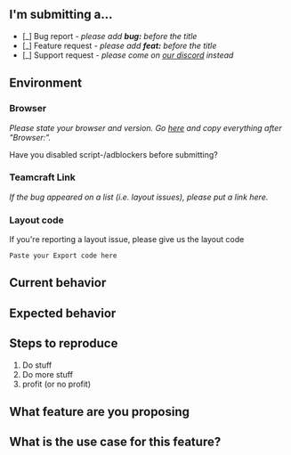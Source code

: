 
## I'm submitting a...
* [_] Bug report *- please add **bug:** before the title*
* [_] Feature request *- please add **feat:** before the title*
* [_] Support request *- please come on [our discord](https://discord.gg/r6qxt6P) instead*

<!-- Fill in for bug reports only -->
## Environment
### Browser
*Please state your browser and version. Go [here](https://ipchicken.com/) and copy everything after "Browser:".*

Have you disabled script-/adblockers before submitting?
### Teamcraft Link
*If the bug appeared on a list (i.e. layout issues), please put a link here.*
### Layout code
If you're reporting a layout issue, please give us the layout code
```
Paste your Export code here
```

## Current behavior

## Expected behavior

## Steps to reproduce
1. Do stuff
2. Do more stuff
3. profit (or no profit)

<!-- Fill in for feature requests only -->
## What feature are you proposing

## What is the use case for this feature?
